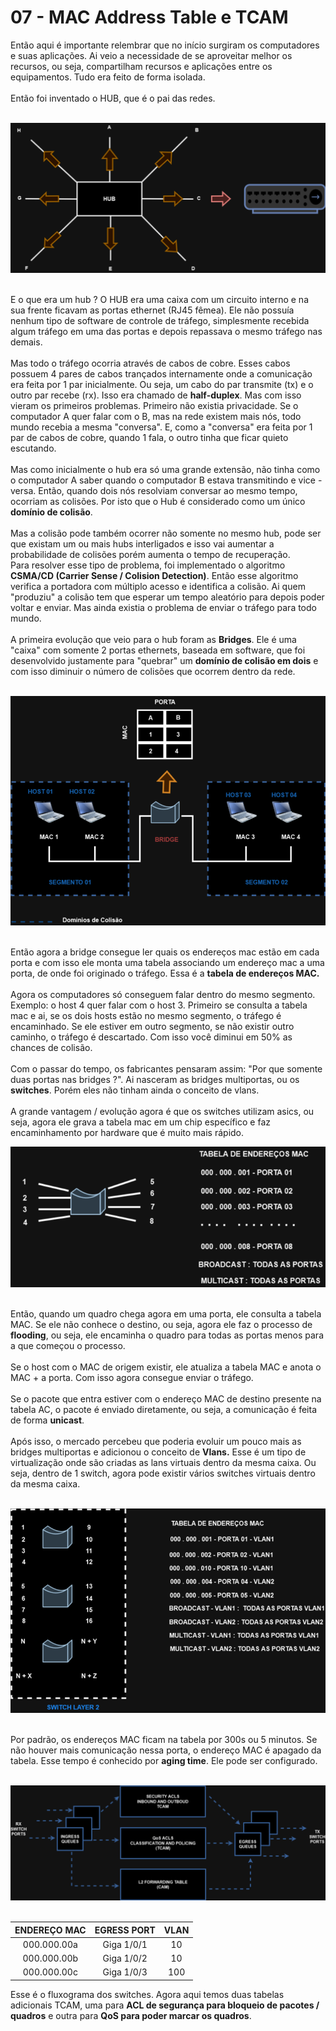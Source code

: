 # 07 - MAC Address Table e TCAM

Então aqui é importante relembrar que no início surgiram os computadores e suas aplicações. Ai veio a necessidade de se aproveitar melhor os recursos, ou seja, compartilham recursos e aplicações entre os equipamentos. Tudo era feito de forma isolada. <br></br>
Então foi inventado o HUB, que é o pai das redes. <br></br>

![HUB](Imagens/hub.png) <br></br>

E o que era um hub ? O HUB era uma caixa com um circuito interno e na sua frente ficavam as portas ethernet (RJ45 fêmea). Ele não possuía nenhum tipo de software de controle de tráfego, simplesmente recebida algum tráfego em uma das portas e depois repassava o mesmo tráfego nas demais. <br></br>
Mas todo o tráfego ocorria através de cabos de cobre. Esses cabos possuem 4 pares de cabos trançados internamente onde a comunicação era feita por 1 par inicialmente. Ou seja, um cabo do par transmite (tx) e o outro par recebe (rx). Isso era chamado de **half-duplex**.
Mas com isso vieram os primeiros problemas. Primeiro não existia privacidade. Se o computador A quer falar com o B, mas na rede existem mais nós, todo mundo recebia a mesma "conversa". E, como a "conversa" era feita por 1 par de cabos de cobre, quando 1 fala, o outro tinha que ficar quieto escutando.<br></br>
Mas como inicialmente o hub era só uma grande extensão, não tinha como o computador A saber quando o computador B estava transmitindo e vice - versa. Então, quando dois nós resolviam conversar ao mesmo tempo, ocorriam as colisões. Por isto que o Hub é considerado como um único **domínio de colisão**. <br></br>
Mas a colisão pode também ocorrer não somente no mesmo hub, pode ser que existam um ou mais hubs interligados e isso vai aumentar a probabilidade de colisões porém aumenta o tempo de recuperação. <br></rb>
Para resolver esse tipo de problema, foi implementado o algoritmo **CSMA/CD (Carrier Sense / Colision Detection)**. Então esse algoritmo verifica a portadora com múltiplo acesso e identifica a colisão. Ai quem "produziu" a colisão tem que esperar um tempo aleatório para depois poder voltar e enviar. Mas ainda existia o problema de enviar o tráfego para todo mundo. <br></br>
A primeira evolução que veio para o hub foram as **Bridges**. Ele é uma "caixa" com somente 2 portas ethernets, baseada em software, que foi desenvolvido justamente para "quebrar" um **domínio de colisão em dois** e com isso diminuir o número de colisões que ocorrem dentro da rede. <br></br>

![DOMÍNIO_DE_COLISÃO](Imagens/colisao.png) <br></br>

Então agora a bridge consegue ler quais os endereços mac estão em cada porta e com isso ele monta uma tabela associando um endereço mac a uma porta, de onde foi originado o tráfego. Essa é a **tabela de endereços MAC.** <br></br>
Agora os computadores só conseguem falar dentro do mesmo segmento. Exemplo: o host 4 quer falar com o host 3. Primeiro se consulta a tabela mac e ai, se os dois hosts estão no mesmo segmento, o tráfego é encaminhado. Se ele estiver em outro segmento, se não existir outro caminho, o tráfego é descartado. Com isso você diminui em 50% as chances de colisão. <br></br>
Com o passar do tempo, os fabricantes pensaram assim: "Por que somente duas portas nas bridges ?". Ai nasceram as bridges multiportas, ou os **switches**. Porém eles não tinham ainda o conceito de vlans. <br></br>
A grande vantagem / evolução agora é que os switches utilizam asics, ou seja, agora ele grava a tabela mac em um chip específico e faz encaminhamento por hardware que é muito mais rápido.

![MAC](Imagens/mac.png) <br></br>

Então, quando um quadro chega agora em uma porta, ele consulta a tabela MAC. Se ele não conhece o destino, ou seja, agora ele faz o processo de **flooding**, ou seja, ele encaminha o quadro para todas as portas menos para a que começou o processo. <br></br>
Se o host com o MAC de origem existir, ele atualiza a tabela MAC e anota o MAC + a porta. Com isso agora consegue enviar o tráfego. <br></br>
Se o pacote que entra estiver com o endereço MAC de destino presente na tabela AC, o pacote é enviado diretamente, ou seja, a comunicação é feita de forma **unicast**. <br></br>
Após isso, o mercado percebeu que poderia evoluir um pouco mais as bridges multiportas e adicionou o conceito de **Vlans.** Esse é um tipo de virtualização onde são criadas as lans virtuais dentro da mesma caixa. Ou seja, dentro de 1 switch, agora pode existir vários switches virtuais dentro da mesma caixa. <br></br>

![VLANS](Imagens/vlans.png) <br></br>

Por padrão, os endereços MAC ficam na tabela por 300s ou 5 minutos. Se não houver mais comunicação nessa porta, o endereço MAC é apagado da tabela. Esse tempo é conhecido por **aging time**. Ele pode ser configurado. <br></br>

![FLUXOGRAMA](Imagens/fluxograma.png) <br></br>

| ENDEREÇO MAC | EGRESS PORT | VLAN |
| :----------: | :---------: | :--: |
| 000.000.00a  | Giga 1/0/1  | 10   |
| 000.000.00b  | Giga 1/0/2  | 10   |
| 000.000.00c  | Giga 1/0/3  | 100  |

Esse é o fluxograma dos switches. Agora aqui temos duas tabelas adicionais TCAM, uma para **ACL de segurança para bloqueio de pacotes / quadros** e outra para **QoS para poder marcar os quadros**.